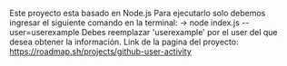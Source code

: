 Este proyecto esta basado en Node.js
Para ejecutarlo solo debemos ingresar el siguiente comando en la terminal:
-> node index.js --user=userexample
Debes reemplazar 'userexample' por el user del que desea obtener la información.
Link de la pagina del proyecto: https://roadmap.sh/projects/github-user-activity
